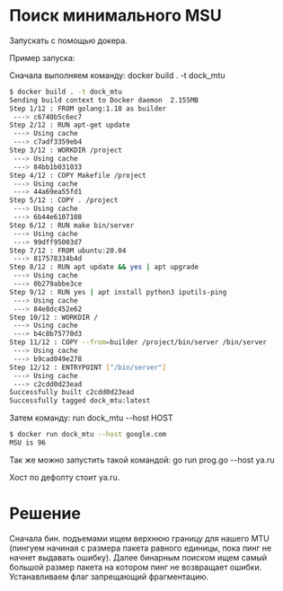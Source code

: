 # Поиск минимального MSU

Запускать с помощью докера. 

Пример запуска:

Сначала выполняем команду: docker build . -t dock_mtu
```bash
$ docker build . -t dock_mtu
Sending build context to Docker daemon  2.155MB
Step 1/12 : FROM golang:1.18 as builder
 ---> c6740b5c6ec7
Step 2/12 : RUN apt-get update
 ---> Using cache
 ---> c7adf3359eb4
Step 3/12 : WORKDIR /project
 ---> Using cache
 ---> 84bb1b031033
Step 4/12 : COPY Makefile /project
 ---> Using cache
 ---> 44a69ea55fd1
Step 5/12 : COPY . /project
 ---> Using cache
 ---> 6b44e6107108
Step 6/12 : RUN make bin/server
 ---> Using cache
 ---> 99dff95003d7
Step 7/12 : FROM ubuntu:20.04
 ---> 817578334b4d
Step 8/12 : RUN apt update && yes | apt upgrade
 ---> Using cache
 ---> 0b279abbe3ce
Step 9/12 : RUN yes | apt install python3 iputils-ping
 ---> Using cache
 ---> 84e8dc452e62
Step 10/12 : WORKDIR /
 ---> Using cache
 ---> b4c8b75770d3
Step 11/12 : COPY --from=builder /project/bin/server /bin/server
 ---> Using cache
 ---> b9cad049e278
Step 12/12 : ENTRYPOINT ["/bin/server"]
 ---> Using cache
 ---> c2cdd0d23ead
Successfully built c2cdd0d23ead
Successfully tagged dock_mtu:latest
```
Затем команду: run dock_mtu --host HOST

```bash
$ docker run dock_mtu --host google.com
MSU is 96
```

Так же можно запустить такой командой: go run prog.go --host ya.ru

Хост по дефолту стоит ya.ru.

# Решение
Сначала бин. подъемами ищем верхнюю границу для нашего MTU (пингуем начиная с размера пакета равного единицы, пока пинг не начнет выдавать ошибку). Далее бинарным поиском ищем самый большой размер пакета на котором пинг не возвращает ошибки. Устанавливаем флаг запрещающий фрагментацию.

